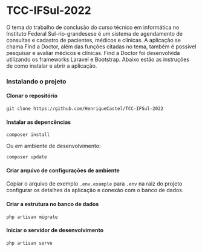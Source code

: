 # TCC-IFSul-2022
O tema do trabalho de conclusão do curso técnico em informática no Instituto Federal Sul-rio-grandesese é um sistema de agendamento de consultas e cadastro de pacientes, médicos e clínicas. A aplicação se chama Find a Doctor, além das funções citadas no tema, também é possível pesquisar e avaliar médicos e clínicas. Find a Doctor foi desenvolvida utilizando os frameworks Laravel e Bootstrap. Abaixo estão as instruções de como instalar e abrir a aplicação.

### Instalando o projeto

#### Clonar o repositório
```
git clone https://github.com/HenriqueCastel/TCC-IFSul-2022
```
#### Instalar as depencências
```
composer install
```
Ou em ambiente de desenvolvimento:
```
composer update
```
#### Criar arquivo de configurações de ambiente
Copiar o arquivo de exemplo `.env.example` para `.env` na raiz do projeto configurar os detalhes da aplicação e conexão com o banco de dados.

####  Criar a estrutura no banco de dados
```
php artisan migrate
```
#### Iniciar o servidor de desenvolvimento
```
php artisan serve
```
